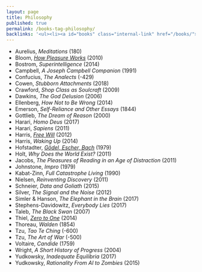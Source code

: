 ```yaml
---
layout: page
title: Philosophy
published: true
permalink: /books-tag-philosophy/
backlinks: '<ul><li><a id="books" class="internal-link" href="/books/">Books</a></li></ul>'
---
```


* Aurelius, _Meditations_ (180) 
* Bloom, _<a id="bloom-how-pleasure-works" class="internal-link" href="/bloom-how-pleasure-works/">How Pleasure Works</a>_ (2010) 
* Bostrom, _Superintelligence_ (2014) 
* Campbell, _A Joseph Campbell Companion_ (1991) 
* Confucius, _The Analects_ (-429) 
* Cowen, _Stubborn Attachments_ (2018) 
* Crawford, _Shop Class as Soulcraft_ (2009) 
* Dawkins, _The God Delusion_ (2006) 
* Ellenberg, _How Not to Be Wrong_ (2014) 
* Emerson, _Self-Reliance and Other Essays_ (1844) 
* Gottlieb, _The Dream of Reason_ (2000) 
* Harari, _Homo Deus_ (2017) 
* Harari, _Sapiens_ (2011) 
* Harris, _<a id="harris-free-will" class="internal-link" href="/harris-free-will/">Free Will</a>_ (2012) 
* Harris, _Waking Up_ (2014) 
* Hofstadter, _<a id="hofstadter-godel-escher-bach" class="internal-link" href="/hofstadter-godel-escher-bach/">Gödel, Escher, Bach</a>_ (1979) 
* Holt, _Why Does the World Exist?_ (2011) 
* Jacobs, _The Pleasures of Reading in an Age of Distraction_ (2011) 
* Johnstone, _Impro_ (1979) 
* Kabat-Zinn, _Full Catastrophe Living_ (1990) 
* Nielsen, _Reinventing Discovery_ (2011) 
* Schneier, _Data and Goliath_ (2015) 
* Silver, _The Signal and the Noise_ (2012) 
* Simler & Hanson, _The Elephant in the Brain_ (2017) 
* Stephens-Davidowitz, _Everybody Lies_ (2017) 
* Taleb, _The Black Swan_ (2007) 
* Thiel, _<a id="thiel-zero-to-one" class="internal-link" href="/thiel-zero-to-one/">Zero to One</a>_ (2014) 
* Thoreau, _Walden_ (1854) 
* Tzu, _Tao Te Ching_ (-600) 
* Tzu, _The Art of War_ (-500) 
* Voltaire, _Candide_ (1759) 
* Wright, _A Short History of Progress_ (2004) 
* Yudkowsky, _Inadequate Equilibria_ (2017) 
* Yudkowsky, _Rationality From AI to Zombies_ (2015) 
